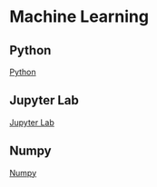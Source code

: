 # Machine Learning

## Python

[Python](./python.md)

## Jupyter Lab

[Jupyter Lab](./jupyter%20lab.ipynb)

## Numpy

[Numpy](./numpy.ipynb)
